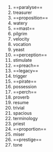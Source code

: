 1. ==paralyse==
2. treasurer
3. ==proposition==
4. watery
5. ==mast==
6. pilgrim
7. velocity
8. vocation
9. yeast
10. ==perception==
11. stimulate
12. ==preach==
13. ==legacy==
14. trigger
15. ==pirate==
16. possession
17. ==perch==
18. proverb
19. resume
20. trivial
21. spacious
22. terminology
23. priest
24. ==proportion==
25. miser
26. ==prestige==
27. tone